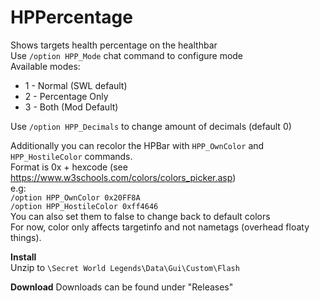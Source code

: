 # HPPercentage
Shows targets health percentage on the healthbar  
Use `/option HPP_Mode` chat command to configure mode  
Available modes:  
* 1 - Normal (SWL default)  
* 2 - Percentage Only  
* 3 - Both (Mod Default)  

Use `/option HPP_Decimals` to change amount of decimals (default 0)  


Additionally you can recolor the HPBar with `HPP_OwnColor` and `HPP_HostileColor` commands.  
Format is 0x + hexcode (see https://www.w3schools.com/colors/colors_picker.asp)  
e.g:  
`/option HPP_OwnColor 0x20FF8A`  
`/option HPP_HostileColor 0xff4646`  
You can also set them to false to change back to default colors  
For now, color only affects targetinfo and not nametags (overhead floaty things).  

**Install**  
Unzip to `\Secret World Legends\Data\Gui\Custom\Flash`

**Download**
Downloads can be found under "Releases"
